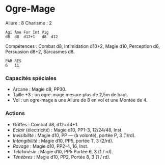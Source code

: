 # Ogre-Mage

Allure : 8
Charisme : 2

	Agi	Âme	For	Int	Vig
	d8	d8	d12+1	d8	d12

Compétences : Combat d8, Intimidation d10+2, Magie d10, Perception d6, Persuasion d8+2, Sarcasmes d8.

	PAR	RES
	6	11

### Capacités spéciales
- Arcane : Magie d8, PP30.
- Taille +3 : un ogre-mage mesure plus de 2,5m de haut.
- Vol : un ogre-mage a une Allure de 8 en vol et une Montée de 4.

### Actions
- Griffes : Combat d8, d12+d4+1.
- _Eclair_ (électricité) : Magie d10, PP1-3, 12/24/48, Inst.
- _Invisibilité_ : Magie d10, PP — (à volonté), portée P, 3 (1/rd).
- _Intangibilité_ : Magie d10, PP5, portée T, 3 (2/rd).
- _Ravage_ : Magie d10, PP2-4, 16, Inst.
- _Télékinésie_ : Magie d10, PP5 Portée 6, 3 (1 / rd).
- _Ténèbres_ : Magie d10, PP2, Portée 8, 3 (1 / rd).